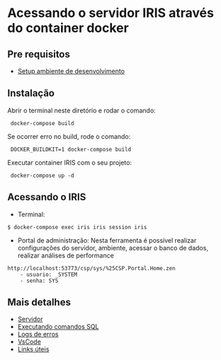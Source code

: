 # Acessando o servidor IRIS através do container docker

## Pre requisitos

- [Setup ambiente de desenvolvimento](/Instructions/SETUP.md)

## Instalação

Abrir o terminal neste diretório e rodar o comando:

```
 docker-compose build
```

Se ocorrer erro no build, rode o comando:
 
```
 DOCKER_BUILDKIT=1 docker-compose build
```

Executar container IRIS com o seu projeto:

```
 docker-compose up -d
```

## Acessando o IRIS

- Terminal:

```
$ docker-compose exec iris iris session iris
```

- Portal de administração: Nesta ferramenta é possível realizar configurações do servidor, ambiente, acessar o banco de dados, realizar análises de performance 
```
http://localhost:53773/csp/sys/%25CSP.Portal.Home.zen
    - usuario: _SYSTEM
    - senha: SYS
```


## Mais detalhes

- [Servidor](docs/SERVER.md)
- [Executando comandos SQL](docs/SQL.md)
- [Logs de erros](docs/LOGS.md)
- [VsCode](docs/VSCODE.md)
- [Links úteis](docs/LINKS.md)

